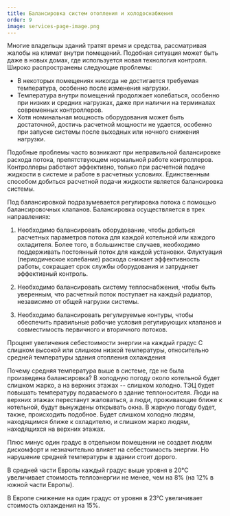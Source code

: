 ```yaml
---
title: Балансировка систем отопления и холодоснабжения
order: 9
image: services-page-image.png
---
```


Многие владельцы зданий тратят время и средства, рассматривая жалобы на климат внутри помещений. Подобная ситуация может быть даже в новых домах, где используется новая технология контроля. Широко распространены следующие проблемы:

- В некоторых помещениях никогда не достигается требуемая температура, особенно после изменения нагрузки.
- Температура внутри помещений продолжает колебаться, особенно при низких и средних нагрузках, даже при наличии на терминалах современных контроллеров.
- Хотя номинальная мощность оборудования может быть достаточной, достичь расчетной мощности не удается, особенно при запуске системы после выходных или ночного снижения нагрузки.

Подобные проблемы часто возникают при неправильной балансировке расхода  потока, препятствующем нормальной работе контроллеров. Контроллеры работают эффективно, только при расчетной подаче жидкости в системе и работе в расчетных условиях. Единственным способом добиться расчетной подачи жидкости является балансировка системы.

Под балансировкой подразумевается регулировка потока с помощью балансировочных клапанов. Балансировка осуществляется в трех направлениях:

1. Необходимо балансировать оборудование, чтобы добиться расчетных параметров потока для каждой котельной или каждого охладителя. Более того, в большинстве случаев, необходимо поддерживать постоянный поток для каждой установки. Флуктуация (периодическое колебание) расхода снижает эффективность работы, сокращает срок службы оборудования и затрудняет эффективный контроль.

2. Необходимо балансировать систему теплоснабжения, чтобы быть уверенным, что расчетный поток поступает на каждый радиатор, независимо от общей нагрузки системы.

3. Необходимо балансировать регулируемые контуры, чтобы обеспечить правильные рабочие условия регулирующих клапанов и совместимость первичного и вторичного потоков.

Процент увеличения себестоимости энергии на каждый градус С слишком высокой или слишком низкой температуры, относительно средней температуры здания отопления охлаждения

Почему средняя температура выше в системе, где не была произведена балансировка? В холодную погоду около котельной будет слишком жарко, а на верхних этажах -- слишком холодно. ТЭЦ будет повышать температуру подаваемого в здание теплоносителя. Люди на верхних этажах перестанут жаловаться, а люди, проживающие ближе к котельной, будут вынуждены открывать окна. В жаркую погоду будет, также, происходить подобное. Будет слишком холодно людям, находящимся ближе к охладителю, и слишком жарко людям, находящихся на верхних этажах.

Плюс минус один градус в отдельном помещении не создает людям дискомфорт и незначительно влияет на себестоимость энергии. Но нарушение средней температуры в здании стоит дорого.

В средней части Европы каждый градус выше уровня в 20°С увеличивает стоимость теплоэнергии не менее, чем на 8% (на 12% в южной части Европы).

В Европе снижение на один градус от уровня в 23°С увеличивает стоимость охлаждения на 15%.
